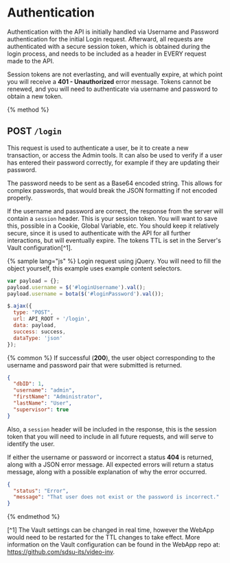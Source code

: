 # Authentication
Authentication with the API is initially handled via Username and Password authentication for the initial Login request. Afterward, all requests are authenticated with a secure session token, which is obtained during the login process, and needs to be included as a header in EVERY request made to the API.

Session tokens are not everlasting, and will eventually expire, at which point you will receive a **401 - Unauthorized** error message. Tokens cannot be renewed, and you will need to authenticate via username and password to obtain a new token.

{% method %}
## POST `/login`

This request is used to authenticate a user, be it to create a new transaction, or access the Admin tools. It can also be used to verify if a user has entered their password correctly, for example if they are updating their password.

The password needs to be sent as a Base64 encoded string. This allows for complex passwords, that would break the JSON formatting if not encoded properly.

If the username and password are correct, the response from the server will contain a `session` header. This is your session token. You will want to save this, possible in a Cookie, Global Variable, etc. You should keep it relatively secure, since it is used to authenticate with the API for all further interactions, but will eventually expire. The tokens TTL is set in the Server's Vault configuration[^1].

{% sample lang="js" %}
Login request using jQuery. You will need to fill the object yourself, this example uses example content selectors.

```js
var payload = {};
payload.username = $('#loginUsername').val();
payload.username = bota($('#loginPassword').val());

$.ajax({
  type: "POST",
  url: API_ROOT + '/login',
  data: payload,
  success: success,
  dataType: 'json'
});
```

{% common %}
If successful (**200**), the user object corresponding to the username and password pair that were submitted is returned.

```json
{
  "dbID": 1,
  "username": "admin",
  "firstName": "Administrator",
  "lastName": "User",
  "supervisor": true
}
```
Also, a `session` header will be included in the response, this is the session token that you will need to include in all future requests, and will serve to identify the user.

If either the username or password or incorrect a status **404** is returned, along with a JSON error message. All expected errors will return a status message, along with a possible explanation of why the error occurred.

```json
{
  "status": "Error",
  "message": "That user does not exist or the password is incorrect."
}
```
{% endmethod %}

[^1] The Vault settings can be changed in real time, however the WebApp would need to be restarted for the TTL changes to take effect. More information on the Vault configuration can be found in the WebApp repo at: https://github.com/sdsu-its/video-inv.
